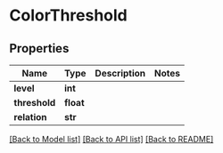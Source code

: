 # ColorThreshold

## Properties
Name | Type | Description | Notes
------------ | ------------- | ------------- | -------------
**level** | **int** |  | 
**threshold** | **float** |  | 
**relation** | **str** |  | 

[[Back to Model list]](../README.md#documentation-for-models) [[Back to API list]](../README.md#documentation-for-api-endpoints) [[Back to README]](../README.md)


